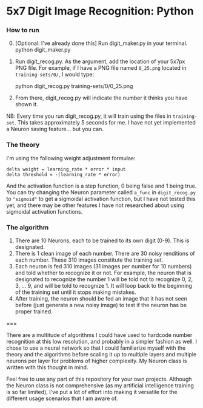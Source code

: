 
# 5x7 Digit Image Recognition: Python

### How to run

0. \[Optional: I've already done this\] Run digit_maker.py in your terminal.
    python digit\_maker.py
1. Run digit_recog.py. As the argument, add the location of your 5x7px PNG file. For example, if I have a PNG file named `0_25.png` located in `training-sets/0/`, I would type:

    python digit\_recog.py training-sets/0/0\_25.png
    
2. From there, digit\_recog.py will indicate the number it thinks you have shown it.

NB: Every time you run digit\_recog.py, it will train using the files in `training-set`. This takes approximately 5 seconds for me. I have not yet implemented a Neuron saving feature... but you can.

### The theory

I'm using the following weight adjustment formulae:

    delta weight = learning_rate * error * input
    delta threshold = -(learning_rate * error)

And the activation function is a step function, 0 being false and 1 being true. You can try changing the Neuron parameter called `a_func` in `digit_recog.py` to `"sigmoid"` to get a sigmoidal activation function, but I have not tested this yet, and there may be other features I have not researched about using sigmoidal activation functions.

### The algorithm

1. There are 10 Neurons, each to be trained to its own digit (0-9). This is designated.
2. There is 1 clean image of each number. There are 30 noisy renditions of each number. These 310 images constitute the training set.
2. Each neuron is fed 310 images (31 images per number for 10 numbers) and told whether to recognize it or not. For example, the neuron that is designated to recognize the number 1 will be told not to recognize 0, 2, 3, ... 9, and will be told to recognize 1. It will loop back to the beginning of the training set until it stops making mistakes.
3. After training, the neuron should be fed an image that it has not seen before (just generate a new noisy image) to test if the neuron has be proper trained.

===

There are a multitude of algorithms I could have used to hardcode number recognition at this low resolution, and probably in a simpler fashion as well. I chose to use a neural network so that I could familiarize myself with the theory and the algorithms before scaling it up to multiple layers and multiple neurons per layer for problems of higher complexity. My Neuron class is written with this thought in mind.

Feel free to use any part of this repository for your own projects. Although the Neuron class is not comprehensive (as my artificial intelligence training is so far limited), I've put a lot of effort into making it versatile for the different usage scenarios that I am aware of.
